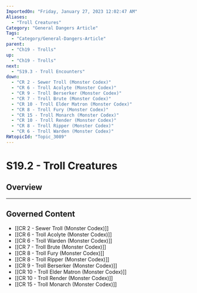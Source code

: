 ```yaml
---
ImportedOn: "Friday, January 27, 2023 12:02:47 AM"
Aliases:
  - "Troll Creatures"
Category: "General Dangers Article"
Tags:
  - "Category/General-Dangers-Article"
parent:
  - "Ch19 - Trolls"
up:
  - "Ch19 - Trolls"
next:
  - "S19.3 - Troll Encounters"
down:
  - "CR 2 - Sewer Troll (Monster Codex)"
  - "CR 6 - Troll Acolyte (Monster Codex)"
  - "CR 9 - Troll Berserker (Monster Codex)"
  - "CR 7 - Troll Brute (Monster Codex)"
  - "CR 10 - Troll Elder Matron (Monster Codex)"
  - "CR 8 - Troll Fury (Monster Codex)"
  - "CR 15 - Troll Monarch (Monster Codex)"
  - "CR 10 - Troll Render (Monster Codex)"
  - "CR 8 - Troll Ripper (Monster Codex)"
  - "CR 6 - Troll Warden (Monster Codex)"
RWtopicId: "Topic_3089"
---
```

# S19.2 - Troll Creatures
## Overview
---
## Governed Content
- [[CR 2 - Sewer Troll (Monster Codex)]]
- [[CR 6 - Troll Acolyte (Monster Codex)]]
- [[CR 6 - Troll Warden (Monster Codex)]]
- [[CR 7 - Troll Brute (Monster Codex)]]
- [[CR 8 - Troll Fury (Monster Codex)]]
- [[CR 8 - Troll Ripper (Monster Codex)]]
- [[CR 9 - Troll Berserker (Monster Codex)]]
- [[CR 10 - Troll Elder Matron (Monster Codex)]]
- [[CR 10 - Troll Render (Monster Codex)]]
- [[CR 15 - Troll Monarch (Monster Codex)]]


